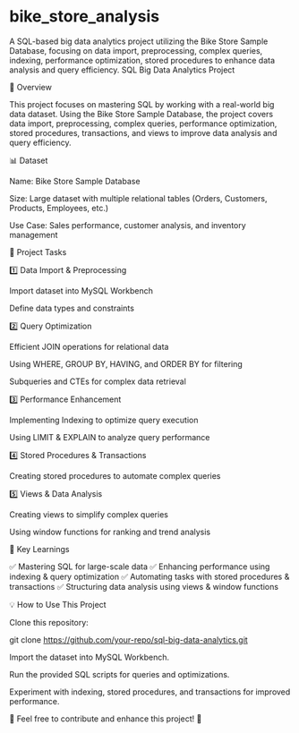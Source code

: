 # bike_store_analysis
A SQL-based big data analytics project utilizing the Bike Store Sample Database, focusing on data import, preprocessing, complex queries, indexing, performance optimization, stored procedures to enhance data analysis and query efficiency.
SQL Big Data Analytics Project

📌 Overview

This project focuses on mastering SQL by working with a real-world big data dataset. Using the Bike Store Sample Database, the project covers data import, preprocessing, complex queries, performance optimization, stored procedures, transactions, and views to improve data analysis and query efficiency.

📊 Dataset

Name: Bike Store Sample Database

Size: Large dataset with multiple relational tables (Orders, Customers, Products, Employees, etc.)

Use Case: Sales performance, customer analysis, and inventory management

📁 Project Tasks

1️⃣ Data Import & Preprocessing

Import dataset into MySQL Workbench

Define data types and constraints

2️⃣ Query Optimization

Efficient JOIN operations for relational data

Using WHERE, GROUP BY, HAVING, and ORDER BY for filtering

Subqueries and CTEs for complex data retrieval

3️⃣ Performance Enhancement

Implementing Indexing to optimize query execution

Using LIMIT & EXPLAIN to analyze query performance

4️⃣ Stored Procedures & Transactions

Creating stored procedures to automate complex queries

5️⃣ Views & Data Analysis

Creating views to simplify complex queries

Using window functions for ranking and trend analysis

🚀 Key Learnings

✅ Mastering SQL for large-scale data
✅ Enhancing performance using indexing & query optimization
✅ Automating tasks with stored procedures & transactions
✅ Structuring data analysis using views & window functions

💡 How to Use This Project

Clone this repository:

git clone https://github.com/your-repo/sql-big-data-analytics.git

Import the dataset into MySQL Workbench.

Run the provided SQL scripts for queries and optimizations.

Experiment with indexing, stored procedures, and transactions for improved performance.

📌 Feel free to contribute and enhance this project! 🚀

